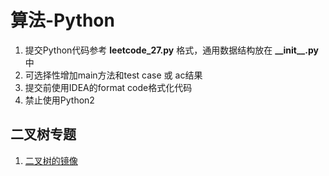 # 算法-Python

1. 提交Python代码参考 **leetcode_27.py** 格式，通用数据结构放在 **\_\_init\_\_.py** 中
2. 可选择性增加main方法和test case 或 ac结果
3. 提交前使用IDEA的format code格式化代码
4. 禁止使用Python2

## 二叉树专题

1. [二叉树的镜像](./solution/tree/leetcode_27_.py)
